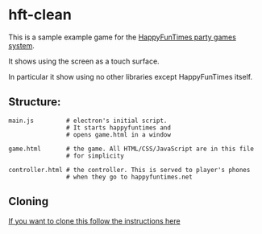 hft-clean
=========

This is a sample example game for the [HappyFunTimes party games system](http://greggman.github.io/HappyFunTimes).

It shows using the screen as a touch surface.

In particular it show using no other libraries except HappyFunTimes itself.

## Structure:

    main.js         # electron's initial script.
                    # It starts happyfuntimes and
                    # opens game.html in a window

    game.html       # the game. All HTML/CSS/JavaScript are in this file
                    # for simplicity

    controller.html # the controller. This is served to player's phones
                    # when they go to happyfuntimes.net


Cloning
-------

[If you want to clone this follow the instructions here](https://github.com/greggman/HappyFunTimes/blob/master/docs/makinggames.md)





